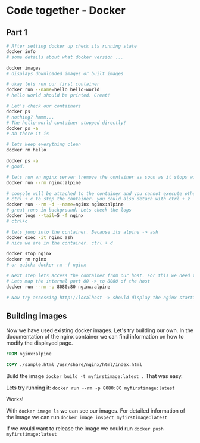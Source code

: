 # Code together - Docker

## Part 1

```bash
# After setting docker up check its running state
docker info
# some details about what docker version ...

docker images
# displays downloaded images or built images

# okay lets run our first container
docker run --name=hello hello-world
# hello world should be printed. Great!

# Let's check our containers
docker ps
# nothing? hmmm... 
# The hello-world container stopped directly!
docker ps -a
# ah there it is

# lets keep everything clean
docker rm hello

docker ps -a
# good.

# lets run an nginx server (remove the container as soon as it stops with --rm)
docker run --rm nginx:alpine

# console will be attached to the container and you cannot execute other commands from here
# ctrl + c to stop the container. you could also detach with ctrl + z
docker run --rm -d --name=nginx nginx:alpine
# great runs in background. Lets check the logs
docker logs --tail=5 -f nginx
# ctrl+c

# lets jump into the container. Because its alpine -> ash 
docker exec -it nginx ash
# nice we are in the container. ctrl + d

docker stop nginx
docker rm nginx
# or quick: docker rm -f nginx

# Next step lets access the container from our host. For this we need to map the container port to the host.
# Lets map the internal port 80 -> to 8080 of the host
docker run --rm -p 8080:80 nginx:alpine

# Now try accessing http://localhost -> should display the nginx starting page
```

## Building images

Now we have used existing docker images.
Let's try building our own.
In the documentation of the nginx container we can find information on how to modify the displayed page.

```Dockerfile
FROM nginx:alpine

COPY ./sample.html /usr/share/nginx/html/index.html
```

Build the image `docker build -t myfirstimage:latest .`
That was easy.

Lets try running it: `docker run --rm -p 8080:80 myfirstimage:latest`

Works!

With `docker image ls` we can see our images.
For detailed information of the image we can run `docker image inspect myfirstimage:latest`

If we would want to release the image we could run `docker push myfirstimage:latest`
